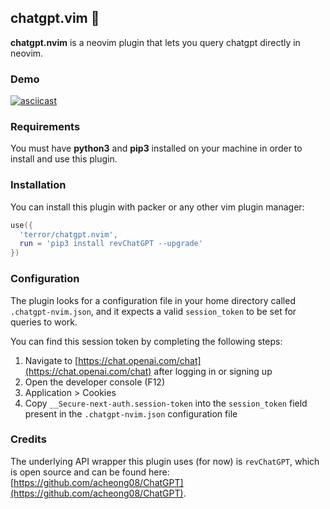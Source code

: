 ## chatgpt.vim 🤖

**chatgpt.nvim** is a neovim plugin that lets you query chatgpt directly in
neovim.

### Demo

[![asciicast](https://asciinema.org/a/9YqFDchOVaQS5QRbGOzWiYNPb.svg)](https://asciinema.org/a/9YqFDchOVaQS5QRbGOzWiYNPb)

### Requirements

You must have **python3** and **pip3** installed on your machine in order to
install and use this plugin.

### Installation

You can install this plugin with packer or any other vim plugin manager:

```lua
use({
  'terror/chatgpt.nvim',
  run = 'pip3 install revChatGPT --upgrade'
})
```

### Configuration

The plugin looks for a configuration file in your home directory called
`.chatgpt-nvim.json`, and it expects a valid `session_token` to be set for
queries to work.

You can find this session token by completing the following steps:
1. Navigate to [https://chat.openai.com/chat](https://chat.openai.com/chat)
   after logging in or signing up
2. Open the developer console (F12)
3. Application > Cookies
4. Copy `__Secure-next-auth.session-token` into the `session_token` field
   present in the `.chatgpt-nvim.json` configuration file

### Credits

The underlying API wrapper this plugin uses (for now) is `revChatGPT`, which is
open source and can be found here:
[https://github.com/acheong08/ChatGPT](https://github.com/acheong08/ChatGPT).
